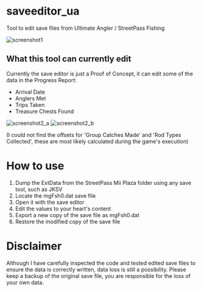 # saveeditor_ua
Tool to edit save files from Ultimate Angler / StreetPass Fishing

![screenshot1](https://github.com/Zapo3DS/saveeditor_ua/assets/159708642/fa86ca25-feab-45b0-a672-d267780fc292)

## What this tool can currently edit
Currently the save editor is just a Proof of Concept, it can edit some of the data in the Progress Report:
- Arrival Date
- Anglers Met
- Trips Taken
- Treasure Chests Found

![screenshot2_a](https://github.com/Zapo3DS/saveeditor_ua/assets/159708642/3db37213-d599-4df6-b58c-9cc7f5aeef30)
![screenshot2_b](https://github.com/Zapo3DS/saveeditor_ua/assets/159708642/c70a61ea-75c7-426c-a8e9-ab4fcdcc9b03)

(I could not find the offsets for 'Group Catches Made' and 'Rod Types Collected', these are most likely calculated during the game's execution)

# How to use
1. Dump the ExtData from the StreetPass Mii Plaza folder using any save tool, such as JKSV
2. Locate the mgFsh0.dat save file
3. Open it with the save editor
4. Edit the values to your heart's content
5. Export a new copy of the save file as mgFsh0.dat
6. Restore the modified copy of the save file

# Disclaimer
Although I have carefully inspected the code and tested edited save files to ensure the data is correctly written, data loss is still a possibility. Please keep a backup of the original save file, you are responsible for the loss of your own data.
